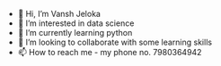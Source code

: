 - 👋 Hi, I’m Vansh Jeloka
- 👀 I’m interested in data science
- 🌱 I’m currently learning python
- 💞️ I’m looking to collaborate with some learning skills
- 📫 How to reach me - my phone no. 7980364942
<!---
VjFox/VjFox is a ✨ special ✨ repository because its `README.md` (this file) appears on your GitHub profile.
You can click the Preview link to take a look at your changes.
--->

